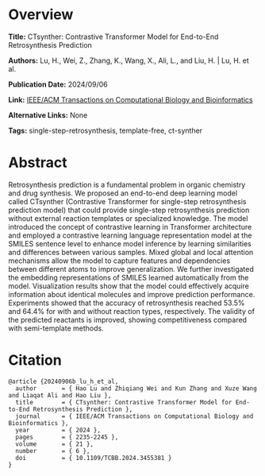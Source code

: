 # Overview
**Title:**
CTsynther: Contrastive Transformer Model for End-to-End Retrosynthesis Prediction

**Authors:**
Lu, H., Wei, Z., Zhang, K., Wang, X., Ali, L., and Liu, H. |
Lu, H. et al.

**Publication Date:**
2024/09/06

**Link:**
[IEEE/ACM Transactions on Computational Biology and Bioinformatics](https://ieeexplore.ieee.org/document/10668817)

**Alternative Links:**
None

**Tags:**
single-step-retrosynthesis, template-free, ct-synther


# Abstract
Retrosynthesis prediction is a fundamental problem in organic chemistry and drug synthesis.
We proposed an end-to-end deep learning model called CTsynther (Contrastive Transformer for single-step retrosynthesis prediction model) that could provide single-step retrosynthesis prediction without external reaction templates or specialized knowledge.
The model introduced the concept of contrastive learning in Transformer architecture and employed a contrastive learning language representation model at the SMILES sentence level to enhance model inference by learning similarities and differences between various samples.
Mixed global and local attention mechanisms allow the model to capture features and dependencies between different atoms to improve generalization.
We further investigated the embedding representations of SMILES learned automatically from the model.
Visualization results show that the model could effectively acquire information about identical molecules and improve prediction performance.
Experiments showed that the accuracy of retrosynthesis reached 53.5% and 64.4% for with and without reaction types, respectively.
The validity of the predicted reactants is improved, showing competitiveness compared with semi-template methods.


# Citation
```
@article {20240906b_lu_h_et_al,
  author       = { Hao Lu and Zhiqiang Wei and Kun Zhang and Xuze Wang and Liaqat Ali and Hao Liu },
  title        = { CTsynther: Contrastive Transformer Model for End-to-End Retrosynthesis Prediction },
  journal      = { IEEE/ACM Transactions on Computational Biology and Bioinformatics },
  year         = { 2024 },
  pages        = { 2235-2245 },
  volume       = { 21 },
  number       = { 6 },
  doi          = { 10.1109/TCBB.2024.3455381 }
}
```
